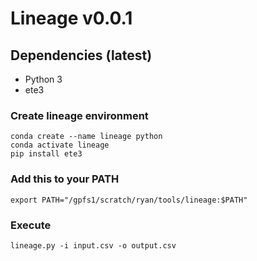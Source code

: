 # Lineage v0.0.1
## Dependencies (latest)
* Python 3
* ete3

### Create lineage environment
```
conda create --name lineage python
conda activate lineage
pip install ete3
```

### Add this to your PATH
```
export PATH="/gpfs1/scratch/ryan/tools/lineage:$PATH"
```

### Execute
```
lineage.py -i input.csv -o output.csv
```